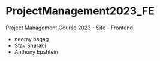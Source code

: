 # ProjectManagement2023_FE
Project Management Course 2023 - Site - Frontend 


- neoray hagag
- Stav Sharabi
- Anthony Epshtein

<!-- sprint1 , branch develop -->